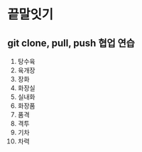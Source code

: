 # 끝말잇기
## git clone, pull, push 협업 연습

1. 탕수육
2. 육개장
3. 장화
4. 화장실
5. 실내화
6. 화장품
7. 품격
8. 격투
9. 기차
10. 차력

